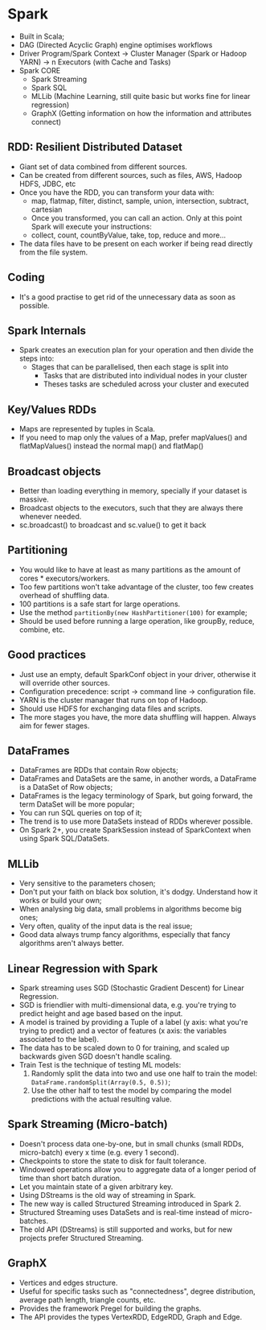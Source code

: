 # Spark
- Built in Scala;
- DAG (Directed Acyclic Graph) engine optimises workflows
- Driver Program/Spark Context -> Cluster Manager (Spark or Hadoop YARN) -> n Executors (with Cache and Tasks)
- Spark CORE
	- Spark Streaming
	- Spark SQL
	- MLLib (Machine Learning, still quite basic but works fine for linear regression)
	- GraphX (Getting information on how the information and attributes connect)

## RDD: Resilient Distributed Dataset
- Giant set of data combined from different sources.
- Can be created from different sources, such as files, AWS, Hadoop HDFS, JDBC, etc
- Once you have the RDD, you can transform your data with:
	- map, flatmap, filter, distinct, sample, union, intersection, subtract, cartesian
	- Once you transformed, you can call an action. Only at this point Spark will execute your instructions:
 	- collect, count, countByValue, take, top, reduce and more...
- The data files have to be present on each worker if being read directly from the file system.

## Coding
- It's a good practise to get rid of the unnecessary data as soon as possible.
 
## Spark Internals
- Spark creates an execution plan for your operation and then divide the steps into:
	- Stages that can be parallelised, then each stage is split into
		- Tasks that are distributed into individual nodes in your cluster
		- Theses tasks are scheduled across your cluster and executed
		
## Key/Values RDDs
- Maps are represented by tuples in Scala.
- If you need to map only the values of a Map, prefer mapValues() and flatMapValues() instead the normal map() and flatMap()

## Broadcast objects
- Better than loading everything in memory, specially if your dataset is massive.
- Broadcast objects to the executors, such that they are always there whenever needed.
- sc.broadcast() to broadcast and sc.value() to get it back

## Partitioning
- You would like to have at least as many partitions as the amount of cores * executors/workers.
- Too few partitions won't take advantage of the cluster, too few creates overhead of shuffling data.
- 100 partitions is a safe start for large operations.
- Use the method `partitionBy(new HashPartitioner(100)` for example;
- Should be used before running a large operation, like groupBy, reduce, combine, etc.

## Good practices
- Just use an empty, default SparkConf object in your driver, otherwise it will override other sources.
- Configuration precedence: script -> command line -> configuration file.
- YARN is the cluster manager that runs on top of Hadoop.
- Should use HDFS for exchanging data files and scripts.
- The more stages you have, the more data shuffling will happen. Always aim for fewer stages.

## DataFrames
- DataFrames are RDDs that contain Row objects;
- DataFrames and DataSets are the same, in another words, a DataFrame is a DataSet of Row objects;
- DataFrames is the legacy terminology of Spark, but going forward, the term DataSet will be more popular;
- You can run SQL queries on top of it;
- The trend is to use more DataSets instead of RDDs wherever possible.
- On Spark 2+, you create SparkSession instead of SparkContext when using Spark SQL/DataSets.

## MLLib
- Very sensitive to the parameters chosen;
- Don't put your faith on black box solution, it's dodgy. Understand how it works or build your own;
- When analysing big data, small problems in algorithms become big ones;
- Very often, quality of the input data is the real issue;
- Good data always trump fancy algorithms, especially that fancy algorithms aren't always better.

## Linear Regression with Spark
- Spark streaming uses SGD (Stochastic Gradient Descent) for Linear Regression.
- SGD is friendlier with multi-dimensional data, e.g. you're trying to predict height and age based based on the input.
- A model is trained by providing a Tuple of a label (y axis: what you're trying to predict) and a vector of features (x axis: the variables associated to the label).
- The data has to be scaled down to 0 for training, and scaled up backwards given SGD doesn't handle scaling.
- Train Test is the technique of testing ML models:
    1. Randomly split the data into two and use one half to train the model: `DataFrame.randomSplit(Array(0.5, 0.5))`;
    2. Use the other half to test the model by comparing the model predictions with the actual resulting value.

## Spark Streaming (Micro-batch)
- Doesn't process data one-by-one, but in small chunks (small RDDs, micro-batch) every x time (e.g. every 1 second).
- Checkpoints to store the state to disk for fault tolerance.
- Windowed operations allow you to aggregate data of a longer period of time than short batch duration.
- Let you maintain state of a given arbitrary key.
- Using DStreams is the old way of streaming in Spark.
- The new way is called Structured Streaming introduced in Spark 2.
- Structured Streaming uses DataSets and is real-time instead of micro-batches.
- The old API (DStreams) is still supported and works, but for new projects prefer Structured Streaming.

## GraphX
- Vertices and edges structure.
- Useful for specific tasks such as "connectedness", degree distribution, average path length, triangle counts, etc.
- Provides the framework Pregel for building the graphs.
- The API provides the types VertexRDD, EdgeRDD, Graph and Edge.
